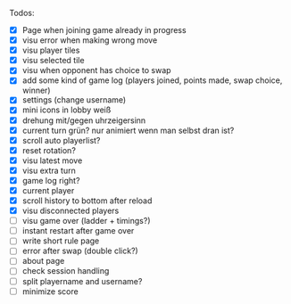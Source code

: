 Todos:

* [x] Page when joining game already in progress
* [x] visu error when making wrong move
* [x] visu player tiles
* [x] visu selected tile
* [x] visu when opponent has choice to swap
* [x] add some kind of game log (players joined, points made, swap choice, winner)
* [x] settings (change username)
* [x] mini icons in lobby weiß
* [x] drehung mit/gegen uhrzeigersinn
* [x] current turn grün? nur animiert wenn man selbst dran ist?
* [x] scroll auto playerlist?
* [x] reset rotation?
* [x] visu latest move
* [x] visu extra turn
* [x] game log right?
* [x] current player
* [x] scroll history to bottom after reload
* [x] visu disconnected players
* [ ] visu game over (ladder + timings?)
* [ ] instant restart after game over
* [ ] write short rule page
* [ ] error after swap (double click?)
* [ ] about page
* [ ] check session handling
* [ ] split playername and username?
* [ ] minimize score
